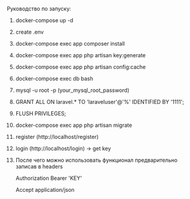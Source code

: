Руководство по запуску:

1. docker-compose up -d
2. create .env
3. docker-compose exec app composer install
4. docker-compose exec app php artisan key:generate
5. docker-compose exec app php artisan config:cache
6. docker-compose exec db bash
7. mysql -u root -p (your_mysql_root_password)
8. GRANT ALL ON laravel.* TO 'laraveluser'@'%' IDENTIFIED BY '1111';
9. FLUSH PRIVILEGES;
10. docker-compose exec app php artisan migrate
11. register (http://localhost/register)
11. login (http://localhost/login) -> get key
12. После чего можно использовать функционал предварительно записав в headers
    
    Authorization Bearer 'KEY'
    
    Accept application/json
